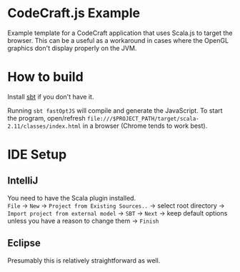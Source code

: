 # CodeCraft.js Example

Example template for a CodeCraft application that uses Scala.js to target the browser.
This can be a useful as a workaround in cases where the OpenGL graphics don't display properly on the JVM.

# How to build

Install [sbt](http://www.scala-sbt.org/) if you don't have it.

Running `sbt fastOptJS` will compile and generate the JavaScript.
To start the program, open/refresh `file:///$PROJECT_PATH/target/scala-2.11/classes/index.html` in a browser (Chrome tends to work best).


# IDE Setup

## IntelliJ

You need to have the Scala plugin installed.  
`File` → `New` → `Project from Existing Sources..` → select root directory → `Import project from external model` → `SBT` → `Next` → keep default options unless you have a reason to change them → `Finish`


## Eclipse
Presumably this is relatively straightforward as well.
